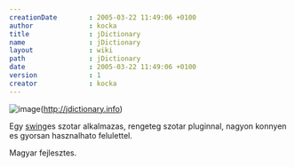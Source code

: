 ```yaml
---
creationDate        : 2005-03-22 11:49:06 +0100 
author              : kocka 
title               : jDictionary 
name                : jDictionary 
layout              : wiki 
path                : jDictionary 
date                : 2005-03-22 11:49:06 +0100 
version             : 1 
creator             : kocka 
---
```

![image](http://jdictionary.sourceforge.net/images/shot.jpg)(http://jdictionary.info)

Egy [swing](Swing.html)es szotar alkalmazas, rengeteg szotar pluginnal, nagyon konnyen es gyorsan hasznalhato felulettel.

Magyar fejlesztes.
